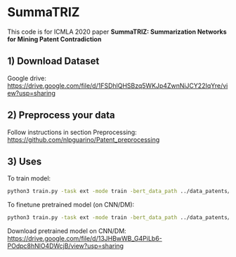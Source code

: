 # SummaTRIZ

This code is for ICMLA 2020 paper **SummaTRIZ: Summarization Networks for Mining Patent Contradiction**

## 1) Download Dataset

Google drive: https://drive.google.com/file/d/1FSDhlQHSBzq5WKJp4ZwnNiJCY22IqYre/view?usp=sharing

## 2) Preprocess your data

Follow instructions in section Preprocessing:
https://github.com/nlpguarino/Patent_preprocessing

## 3) Uses

To train model:
```bash
python3 train.py -task ext -mode train -bert_data_path ../data_patents/STATE_OF_THE_ART -model_path ../models -lr 2e-4 -visible_gpus 0 -report_every 100 -save_checkpoint_steps 100 -train_steps 2000  -max_pos 1500 -finetune_bert False
```
To finetune pretrained model (on CNN/DM):
```bash
python3 train.py -task ext -mode train -bert_data_path ../data_patents/STATE_OF_THE_ART -model_path ../models -lr 2e-4 -visible_gpus 0 -report_every 100 -save_checkpoint_steps 100 -train_steps 2000  -max_pos 1500 -finetune_bert False -train_from ../models/model.pt
```
Download pretrained model on CNN/DM:
https://drive.google.com/file/d/13JHBwWB_G4PiLb6-POdpc8hNlO4DWcjB/view?usp=sharing
